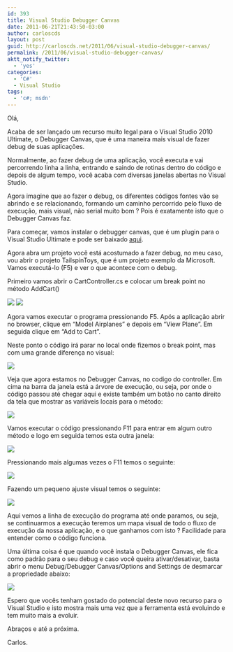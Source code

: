 ```yaml
---
id: 393
title: Visual Studio Debugger Canvas
date: 2011-06-21T21:43:50-03:00
author: carloscds
layout: post
guid: http://carloscds.net/2011/06/visual-studio-debugger-canvas/
permalink: /2011/06/visual-studio-debugger-canvas/
aktt_notify_twitter:
  - 'yes'
categories:
  - 'C#'
  - Visual Studio
tags:
  - 'c#; msdn'
---
```

Olá,

Acaba de ser lançado um recurso muito legal para o Visual Studio 2010 Ultimate, o Debugger Canvas, que é uma maneira mais visual de fazer debug de suas aplicações.

Normalmente, ao fazer debug de uma aplicação, você executa e vai percorrendo linha a linha, entrando e saindo de rotinas dentro do código e depois de algum tempo, você acaba com diversas janelas abertas no Visual Studio.

Agora imagine que ao fazer o debug, os diferentes códigos fontes vão se abrindo e se relacionando, formando um caminho percorrido pelo fluxo de execução, mais visual, não serial muito bom ? Pois é exatamente isto que o Debugger Canvas faz.

Para começar, vamos instalar o debugger canvas, que é um plugin para o Visual Studio Ultimate e pode ser baixado [aqui](http://msdn.microsoft.com/en-us/devlabs/hh227299).

Agora abra um projeto você está acostumado a fazer debug, no meu caso, vou abrir o projeto TailspinToys, que é um projeto exemplo da Microsoft. Vamos executá-lo (F5) e ver o que acontece com o debug.

Primeiro vamos abrir o CartController.cs e colocar um break point no método AddCart()

![]( wp-content/uploads/2011/06/image.png)
![]( wp-content/uploads/2011/06/image1.png) 

Agora vamos executar o programa pressionando F5. Após a aplicação abrir no browser, clique em “Model Airplanes” e depois em “View Plane”. Em seguida clique em “Add to Cart”.

Neste ponto o código irá parar no local onde fizemos o break point, mas com uma grande diferença no visual:

![]( wp-content/uploads/2011/06/image2.png)

Veja que agora estamos no Debugger Canvas, no codigo do controller. Em cima na barra da janela está a árvore de execução, ou seja, por onde o código passou até chegar aqui e existe também um botão no canto direito da tela que mostrar as variáveis locais para o método:

![]( wp-content/uploads/2011/06/image3.png)

Vamos executar o código pressionando F11 para entrar em algum outro método e logo em seguida temos esta outra janela:

![]( wp-content/uploads/2011/06/image4.png)

Pressionando mais algumas vezes o F11 temos o seguinte:

![]( wp-content/uploads/2011/06/image5.png)

Fazendo um pequeno ajuste visual temos o seguinte:

![]( wp-content/uploads/2011/06/image6.png)

Aqui vemos a linha de execução do programa até onde paramos, ou seja, se continuarmos a execução teremos um mapa visual de todo o fluxo de execução da nossa aplicação, e o que ganhamos com isto ? Facilidade para entender como o código funciona.

Uma última coisa é que quando você instala o Debugger Canvas, ele fica como padrão para o seu debug e caso você queira ativar/desativar, basta abrir o menu Debug/Debugger Canvas/Options and Settings de desmarcar a propriedade abaixo:

![]( wp-content/uploads/2011/06/image7.png)

Espero que vocês tenham gostado do potencial deste novo recurso para o Visual Studio e isto mostra mais uma vez que a ferramenta está evoluindo e tem muito mais a evoluir.

Abraços e até a próxima.

Carlos.
